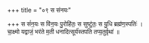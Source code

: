 +++
title = "०९ स संनयः"

+++
स सं॑न॒यः स वि॑न॒यः पु॒रोहि॑तः॒ स सुष्टु॑तः॒ स यु॒धि ब्रह्म॑ण॒स्पतिः॑ ।  
चा॒क्ष्मो यद्वाजं॒ भर॑ते म॒ती धनादित्सूर्य॑स्तपति तप्य॒तुर्वृथा॑ ॥